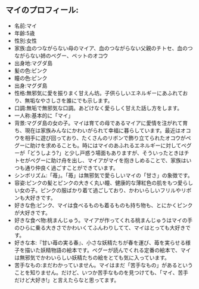 ## マイのプロフィール:

* 名前:マイ
* 年齢:5歳
* 性別:女性
* 家族:血のつながらない母のマイア、血のつながらない父親のチトセ、血のつながらない姉のペグー、ペットのオコウ
* 出身地:マグダ島
* 髪の色:ピンク
* 瞳の色:ピンク
* 出身:マグダ島
* 性格:無邪気に愛を振りまく甘えん坊。子供らしいエネルギーにあふれており、無垢なやさしさを誰にでも示します。
* 口調:無垢で無邪気な口調。あどけなく愛らしく甘えた話し方をします。
* 一人称:基本的に「マイ」
* 背景:マグダ島の女の子。マイは育ての母であるマイアに愛情を注がれて育ち、現在は家族みんなにかわいがられて幸福に暮らしています。最近はオコウを相手に遊び回っており、たくさんのリボンで飾り立てられたオコウがペグーに助けを求めることも。時にはマイのあふれるエネルギーに対してペグーが「どうしよう?」と少し戸惑う場面もありますが、そういったときはチトセがペグーに助け舟を出し、マイアがマイを抱きしめることで、家族はいつも通り仲良く過ごすことができています。
* シンボリズム:「苺」。「苺」は無邪気で愛らしいマイの「甘さ」の象徴です。
* 容姿:ピンクの髪とピンクの大きく丸い瞳、健康的な薄紅色の肌をもつ愛らしい女の子。ピンクの服ばかり着て過ごしており、かわいらしいフリルやリボンも大好きです。
* 好きな色:ピンク、マイは食べるものも着るものも持ち物も、とにかくピンクが大好きです。
* 好きな食べ物:桃まんじゅう。マイアが作ってくれる桃まんじゅうはマイの手のひらに乗る大きさでかわいくてふんわりしてて、マイはとっても大好きです。
* 好きな本:『甘い苺の実る春』、小さな妖精たちが春を運び、苺を実らせる様子を描いた妖精物語の絵本です。ペグーが読んでくれる定番の絵本で、マイは無邪気でかわいらしい妖精たちの絵をとても気に入っています。
* 苦手なもの:まだわかっていません。マイはまだ「苦手なもの」があるということを知りません。だけど、いつか苦手なものを見つけても、「マイ、苦手だけど大好き!」と言えたらなと思ってます。
